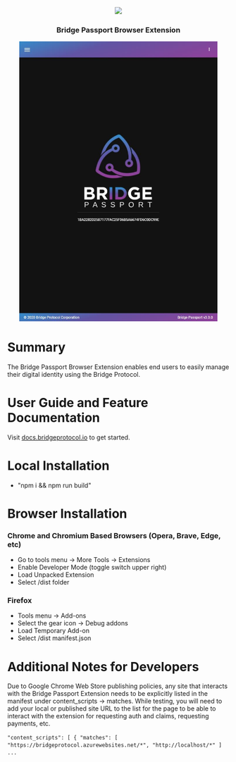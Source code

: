 <p align="center">
  <img
    src="https://storage.googleapis.com/bridge-assets/Bridge_Logo_Black.png"
    width="125px;">
</p>
<h3 align="center">Bridge Passport Browser Extension</h3>

<p align="center">
<img src="./docs/passport.jpg" width="450px">
</p>

# Summary
The Bridge Passport Browser Extension enables end users to easily manage their digital identity using the Bridge Protocol.

# User Guide and Feature Documentation
Visit <a href="https://bridge-protocol.github.io/docs/extension-passport">docs.bridgeprotocol.io</a> to get started.

# Local Installation
- "npm i && npm run build"

# Browser Installation
### Chrome and Chromium Based Browsers (Opera, Brave, Edge, etc)
- Go to tools menu -> More Tools -> Extensions
- Enable Developer Mode (toggle switch upper right)
- Load Unpacked Extension
- Select /dist folder
  
### Firefox
- Tools menu -> Add-ons
- Select the gear icon -> Debug addons
- Load Temporary Add-on
- Select /dist manifest.json

# Additional Notes for Developers
Due to Google Chrome Web Store publishing policies, any site that interacts with the Bridge Passport Extension needs to be explicitly listed in the manifest under content_scripts -> matches.  While testing, you will need to add your local or published site URL to the list for the page to be able to interact with the extension for requesting auth and claims, requesting payments, etc.

`
"content_scripts": [
    {
      "matches": [
        "https://bridgeprotocol.azurewebsites.net/*",
        "http://localhost/*"
      ]
...
`
